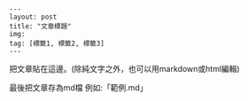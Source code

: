 
```
---
layout: post
title: "文章標題"
img:
tag: [標籤1, 標籤2, 標籤3]
---
```
把文章貼在這邊。(除純文字之外，也可以用markdown或html編輯)

最後把文章存為md檔 例如:「範例.md」
